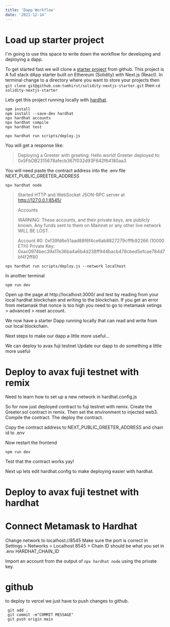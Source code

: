 ```yaml
---
title: 'Dapp Workflow'
date: '2021-12-14'
---
```


# Load up starter project

I'm going to use this space to write down the workflow for developing and deploying a dapp.

To get started fast we will clone a [starter project](https://github.com/tomhirst/solidity-nextjs-starter) from github. This project is A full stack dApp starter built on Ethereum (Solidity) with Next.js (React). In terminal change to a directory where you want to store your projects then `git clone git@github.com:tomhirst/solidity-nextjs-starter.git` then `cd solidity-nextjs-starter`

Lets get this project running locally with [hardhat](https://hardhat.org/getting-started/). 

	npm install
	npm install --save-dev hardhat
	npx hardhat accounts
	npx hardhat compile  
	npx hardhat test

	npx hardhat run scripts/deploy.js

You will get a response like: 

> Deploying a Greeter with greeting: Hello world!
> Greeter deployed to: 0x5FbDB2315678afecb367f032d93F642f64180aa3

You will need paste the contract address into the .env file NEXT_PUBLIC_GREETER_ADDRESS

	npx hardhat node

> Started HTTP and WebSocket JSON-RPC server at http://127.0.0.1:8545/
> 
> Accounts
> 
> WARNING: These accounts, and their private keys, are publicly known.
> Any funds sent to them on Mainnet or any other live network WILL BE LOST.
> 
> Account #0: 0xf39fd6e51aad88f6f4ce6ab8827279cfffb92266 (10000 ETH)
> Private Key: 0xac0974bec39a17e36ba4a6b4d238ff944bacb478cbed5efcae784d7bf4f2ff80

	npx hardhat run scripts/deploy.js --network localhost

In another terminal

	npm run dev

Open up the page at http://localhost:3000/ and test by reading from your local hardhat blockchain and writing to the blockchain. If you get an error from metamask that nonce is too high you need to go to metamask setings > advanced > reset account.

We now have a starter Dapp running locally that can read and write from our local blockchain.

Next steps to make our dapp a little more useful... 

We can deploy to avax fuji testnet
Update our dapp to do something a little more useful

# Deploy to avax fuji testnet with remix

Need to learn how to set up a new network in hardhat.config.js 

So for now just deployed contract to fuji testnet with remix. Create the Greeter.sol contract in remix. Then set the environment to injected web3. Compile the contract. The deploy the contract.

Copy the contract address to NEXT_PUBLIC_GREETER_ADDRESS and chain id to .env

Now restart the frontend

	npm run dev

Test that the contract works yay!

Next up lets edit hardhat.config to make deploying easier with hardhat.

# Deploy to avax fuji testnet with hardhat




# Connect Metamask to Hardhat

Change network to localhost://8545
Make sure the port is correct in Settings > Networks > Localhost 8545 > Chain ID should be what you set in .env HARDHAT_CHAIN_ID

Import an account from the output of `npx hardhat node` using the private key.



# github

to deploy to vercel we just have to push changes to github.

	 git add .
	 git commit -m"COMMIT MESSAGE"
	 git push origin main

